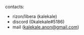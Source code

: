 contacts:
  - rizon/libera (kalekale)
  - discord (0kalekale#5186)
  - mail (kalekale.anon@gmail.com)
